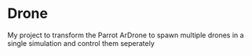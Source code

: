 # Drone
My project to transform the Parrot ArDrone to spawn multiple drones in a single simulation and control them seperately
